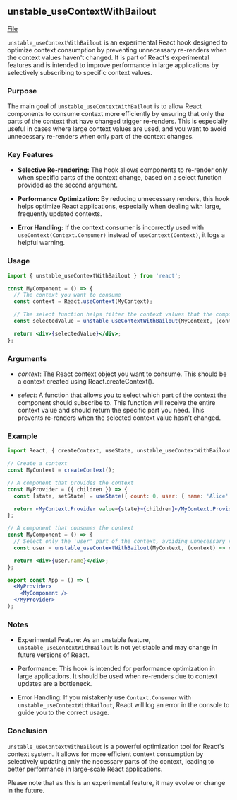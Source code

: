 ## unstable_useContextWithBailout

[File](https://github.com/tienlx97/react-experimental/blob/www19/cjs/react.development.js#L1305C13-L1305C44)

`unstable_useContextWithBailout` is an experimental React hook designed to optimize context consumption by preventing unnecessary re-renders when the context values haven't changed. It is part of React's experimental features and is intended to improve performance in large applications by selectively subscribing to specific context values.

### Purpose

The main goal of `unstable_useContextWithBailout` is to allow React components to consume context more efficiently by ensuring that only the parts of the context that have changed trigger re-renders. This is especially useful in cases where large context values are used, and you want to avoid unnecessary re-renders when only part of the context changes.

### Key Features

- **Selective Re-rendering:** The hook allows components to re-render only when specific parts of the context change, based on a select function provided as the second argument.

- **Performance Optimization:** By reducing unnecessary renders, this hook helps optimize React applications, especially when dealing with large, frequently updated contexts.

- **Error Handling:** If the context consumer is incorrectly used with `useContext(Context.Consumer)` instead of `useContext(Context)`, it logs a helpful warning.

### Usage

```jsx
import { unstable_useContextWithBailout } from 'react';

const MyComponent = () => {
  // The context you want to consume
  const context = React.useContext(MyContext);

  // The select function helps filter the context values that the component subscribes to
  const selectedValue = unstable_useContextWithBailout(MyContext, (contextValue) => contextValue.someSpecificPart);

  return <div>{selectedValue}</div>;
};
```

### Arguments

- _context_: The React context object you want to consume. This should be a context created using React.createContext().

- _select_: A function that allows you to select which part of the context the component should subscribe to. This function will receive the entire context value and should return the specific part you need. This prevents re-renders when the selected context value hasn't changed.

### Example

```jsx
import React, { createContext, useState, unstable_useContextWithBailout } from 'react';

// Create a context
const MyContext = createContext();

// A component that provides the context
const MyProvider = ({ children }) => {
  const [state, setState] = useState({ count: 0, user: { name: 'Alice' } });

  return <MyContext.Provider value={state}>{children}</MyContext.Provider>;
};

// A component that consumes the context
const MyComponent = () => {
  // Select only the 'user' part of the context, avoiding unnecessary re-renders when 'count' changes
  const user = unstable_useContextWithBailout(MyContext, (context) => context.user);

  return <div>{user.name}</div>;
};

export const App = () => (
  <MyProvider>
    <MyComponent />
  </MyProvider>
);
```

### Notes

- Experimental Feature: As an unstable feature, `unstable_useContextWithBailout` is not yet stable and may change in future versions of React.

- Performance: This hook is intended for performance optimization in large applications. It should be used when re-renders due to context updates are a bottleneck.

- Error Handling: If you mistakenly use `Context.Consumer` with `unstable_useContextWithBailout`, React will log an error in the console to guide you to the correct usage.

### Conclusion

`unstable_useContextWithBailout` is a powerful optimization tool for React's context system. It allows for more efficient context consumption by selectively updating only the necessary parts of the context, leading to better performance in large-scale React applications.

Please note that as this is an experimental feature, it may evolve or change in the future.